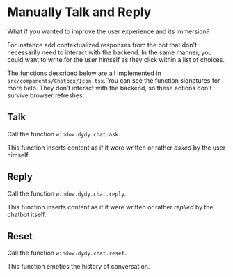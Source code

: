 # Manually Talk and Reply

What if you wanted to improve the user experience and its immersion?

For instance add contextualized responses from the bot that don't necessarily
need to interact with the backend. In the same manner, you could want to write
for the user himself as they click within a list of choices.

The functions described below are all implemented in
`src/components/Chatbox/Icon.tsx`. You can see the function signatures for more
help. They don't interact with the backend, so these actions don't survive
browser refreshes.

## Talk

Call the function `window.dydy.chat.ask`.

This function inserts content as if it were written or rather *asked* by the
user himself.

## Reply

Call the function `window.dydy.chat.reply`.

This function inserts content as if it were written or rather *replied* by the
chatbot itself.

## Reset

Call the function `window.dydy.chat.reset`.

This function empties the history of conversation.
